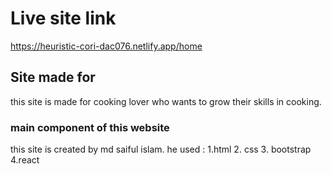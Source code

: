 # Live site link
https://heuristic-cori-dac076.netlify.app/home

## Site made for
this site is made for cooking lover who wants to grow their skills in cooking.


### main component of this website

this site is created by md saiful islam.
he used :
1.html 
2. css
3. bootstrap
4.react 


